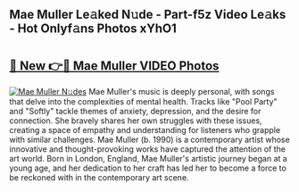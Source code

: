 ## Mae Muller Le𝚊ked N𝚞de - Part-f5z Video Le𝚊ks - Hot Onlyf𝚊ns Photos xYhO1

# <h2><a href="http://ab38928.deff.icu/?id=Mae+Muller">🔗 New 👉🔴 Mae Muller VIDEO Photos</a></h2>

[![Mae Muller N𝚞des](https://i.imgur.com/rIISA9y.gif)](http://ab38928.deff.icu/?id=Mae+Muller)
Mae Muller's music is deeply personal, with songs that delve into the complexities of mental health. Tracks like "Pool Party" and "Softly" tackle themes of anxiety, depression, and the desire for connection. She bravely shares her own struggles with these issues, creating a space of empathy and understanding for listeners who grapple with similar challenges. Mae Muller (b. 1990) is a contemporary artist whose innovative and thought-provoking works have captured the attention of the art world. Born in London, England, Mae Muller's artistic journey began at a young age, and her dedication to her craft has led her to become a force to be reckoned with in the contemporary art scene.
